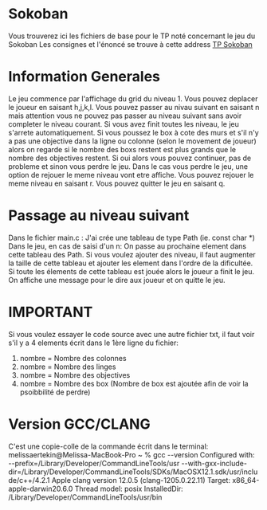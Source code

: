 # Sokoban
Vous trouverez ici les fichiers de base pour le TP noté concernant le jeu du Sokoban
Les consignes et l'énoncé se trouve à cette address [TP Sokoban](https://techdevprintemps2022.pages.unistra.fr/TP_TechDevEnonce/)

# Information Generales
Le jeu commence par l'affichage du grid du niveau 1. Vous pouvez deplacer le joueur en saisant h,j,k,l. Vous pouvez passer au nivau suivant en saisant n mais attention vous ne pouvez pas passer au niveau suivant sans avoir completer le niveau courant. Si vous avez finit toutes les niveau, le jeu s'arrete automatiquement.
Si vous poussez le box à cote des murs et s'il n'y a pas une objective dans la ligne ou colonne (selon le movement de joueur) alors on regarde si le nombre des boxs restent est plus grands que le nombre des objectives restent. Si oui alors vous pouvez continuer, pas de probleme et sinon vous perdre le jeu.
Dans le cas vous perdre le jeu, une option de rejouer le meme niveau vont etre affiche. Vous pouvez rejouer le meme niveau en saisant r. 
Vous pouvez quitter le jeu en saisant q.

# Passage au niveau suivant
Dans le fichier main.c :
J'ai crée une tableau de type Path (ie. const char *)
Dans le jeu, en cas de saisi d'un n: On passe au prochaine element dans cette tableau des Path.
Si vous voulez ajouter des niveau, il faut augmenter la taille de cette tableau et ajouter les element dans l'ordre de la dificultée.
Si toute les élements de cette tableau est jouée alors le joueur a finit le jeu. On affiche une message pour le dire aux joueur et on quitte le jeu.

# IMPORTANT
Si vous voulez essayer le code source avec une autre fichier txt, il faut voir s'il y a 4 elements écrit dans le 1ère ligne du fichier:
1. nombre = Nombre des colonnes
2. nombre = Nombre des linges
3. nombre = Nombre des objectives
4. nombre = Nombre des box
(Nombre de box est ajoutée afin de voir la psoibbilité de perdre)


# Version GCC/CLANG
C'est une copie-colle de la commande écrit dans le terminal:
melissaertekin@Melissa-MacBook-Pro ~ % gcc --version
Configured with: --prefix=/Library/Developer/CommandLineTools/usr --with-gxx-include-dir=/Library/Developer/CommandLineTools/SDKs/MacOSX12.1.sdk/usr/include/c++/4.2.1
Apple clang version 12.0.5 (clang-1205.0.22.11)
Target: x86_64-apple-darwin20.6.0
Thread model: posix
InstalledDir: /Library/Developer/CommandLineTools/usr/bin